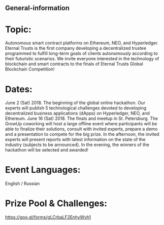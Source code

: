 ## General-information
# Topic:
Autonomous smart contract platforms on Ethereum, NEO, and Hyperledger. 
Eternal Trusts is the first company developing a decentralized trustee programmed to fulfill long-term goals of clients autonomously according to their futuristic scenarios. We invite everyone interested in the technology of blockchain and smart contracts to the finals of Eternal Trusts Global Blockchain Competition!

# Dates:
June 2 (Sat) 2018. The beginning of the global online hackathon. Our experts will publish 5 technological challenges devoted to developing decentralized business applications (dApps) on Hyperledger, NEO, and Ethereum.
June 16 (Sat) 2018. The finals and meetup in St. Petersburg. The GrowUp coworking will host a large offline event where participants will be able to finalize their solutions, consult with invited experts, prepare a demo and a presentation to compete for the big prize. In the afternoon, the invited experts will present reports with latest information on the state of the industry (subjects to be announced). In the evening, the winners of the hackathon will be selected and awarded!

# Event Languages:
English / Russian

# Prize Pool & Challenges:
https://goo.gl/forms/gLCrbaLF2EnhyWvh1
